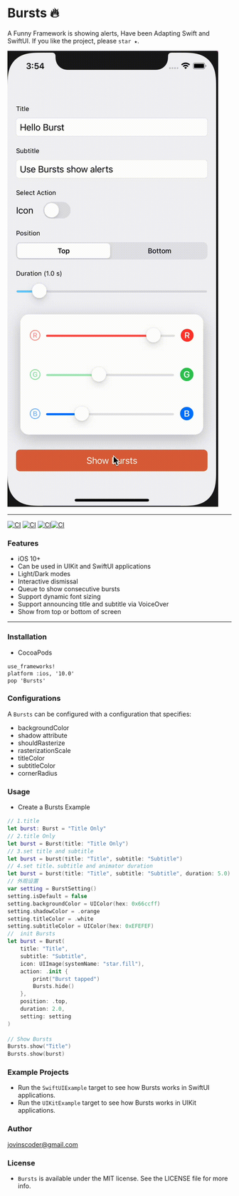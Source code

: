 # Bursts 🔥
A Funny Framework is showing alerts, Have been Adapting Swift and SwiftUI.  If you like the project, please `star ★`.

![gif](https://github.com/Jovins/Bursts/blob/main/Assets/Bursts-Gif.gif)

----

[![CI](https://img.shields.io/badge/Bursts-pasing-success.svg)](https://github.com/jovins/Bursts/actions) [![CI](https://img.shields.io/badge/SwiftUI-Adapting-blueviolet.svg)]() [![CI](https://img.shields.io/badge/Swift-5.1-important.svg)]()[![CI](https://img.shields.io/badge/License-MIT-red.svg)]()

### Features

- iOS 10+
- Can be used in UIKit and SwiftUI applications
- Light/Dark modes
- Interactive dismissal
- Queue to show consecutive bursts
- Support dynamic font sizing
- Support announcing title and subtitle via VoiceOver
- Show from top or bottom of screen

----

### Installation

+ CocoaPods

```
use_frameworks!
platform :ios, '10.0'
pop 'Bursts'
```

### Configurations

A `Bursts` can be configured with a configuration that specifies:

+ backgroundColor
+ shadow attribute
+ shouldRasterize
+ rasterizationScale
+ titleColor
+ subtitleColor
+ cornerRadius

### Usage

+ Create a Bursts Example

```swift
// 1.title
let burst: Burst = "Title Only"
// 2.title Only
let burst = Burst(title: "Title Only")
// 3.set title and subtitle
let burst = burst(title: "Title", subtitle: "Subtitle")
// 4.set title、subtitle and animator duration
let burst = burst(title: "Title", subtitle: "Subtitle", duration: 5.0)
// 外观设置
var setting = BurstSetting()
setting.isDefault = false
setting.backgroundColor = UIColor(hex: 0x66ccff)
setting.shadowColor = .orange
setting.titleColor = .white
setting.subtitleColor = UIColor(hex: 0xEFEFEF)
//  init Bursts
let burst = Burst(
    title: "Title",
    subtitle: "Subtitle",
    icon: UIImage(systemName: "star.fill"),
    action: .init {
        print("Burst tapped")
        Bursts.hide()
    },
    position: .top,
    duration: 2.0,
    setting: setting
)

// Show Bursts
Bursts.show("Title")
Bursts.show(burst)
```

### Example Projects

- Run the `SwiftUIExample` target to see how Bursts works in SwiftUI applications.
- Run the `UIKitExample` target to see how Bursts works in UIKit applications.

### Author

jovinscoder@gmail.com

### License

- `Bursts` is available under the MIT license. See the LICENSE file for more info.

